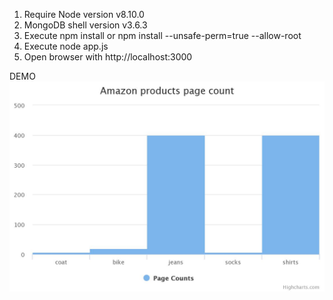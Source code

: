 1. Require Node version v8.10.0
2. MongoDB shell version v3.6.3
3. Execute npm install or npm install --unsafe-perm=true --allow-root
4. Execute node app.js
5. Open browser with http://localhost:3000

DEMO ![alt text](https://github.com/jatin82/webcrawler/blob/master/amazon-products-page-cou.jpeg)
